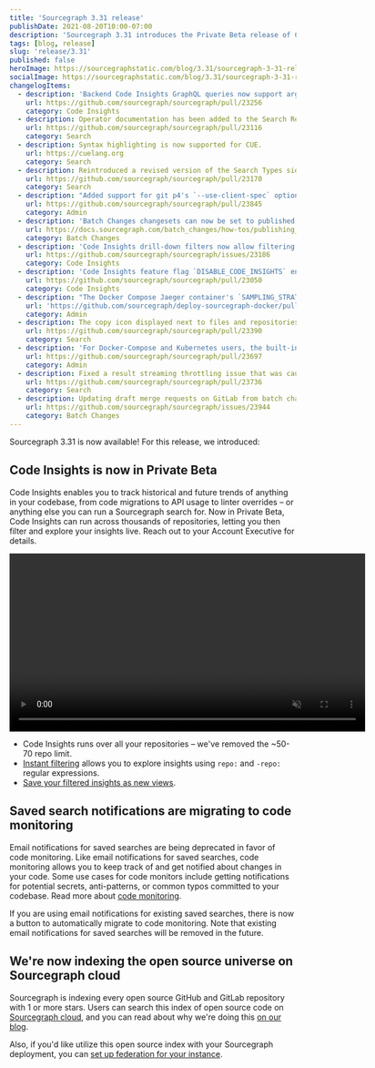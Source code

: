 ```yaml
---
title: 'Sourcegraph 3.31 release'
publishDate: 2021-08-20T10:00-07:00
description: 'Sourcegraph 3.31 introduces the Private Beta release of Code Insights, complete with no repository limits plus repository-based filters. It also introduces automated migration of saved search notifications to code monitoring.'
tags: [blog, release]
slug: 'release/3.31'
published: false
heroImage: https://sourcegraphstatic.com/blog/3.31/sourcegraph-3-31-release.png
socialImage: https://sourcegraphstatic.com/blog/3.31/sourcegraph-3-31-release.png
changelogItems:
  - description: 'Backend Code Insights GraphQL queries now support arguments `includeRepoRegex` and `excludeRepoRegex` to filter on repository names.'
    url: https://github.com/sourcegraph/sourcegraph/pull/23256
    category: Code Insights
  - description: Operator documentation has been added to the Search Reference sidebar section.
    url: https://github.com/sourcegraph/sourcegraph/pull/23116
    category: Search
  - description: Syntax highlighting is now supported for CUE.
    url: https://cuelang.org
    category: Search
  - description: Reintroduced a revised version of the Search Types sidebar section, making the quick links for search types (for example, diff searches) more intuitive to use.
    url: https://github.com/sourcegraph/sourcegraph/pull/23170
    category: Search
  - description: "Added support for git p4's `--use-client-spec` option, allowing Sourcegraph to avoid cloning unimportant files. This can now be enabled by configuring the `p4.client` field in the Perforce integration."
    url: https://github.com/sourcegraph/sourcegraph/pull/23845
    category: Admin
  - description: 'Batch Changes changesets can now be set to published when previewing new or updated batch changes.'
    url: https://docs.sourcegraph.com/batch_changes/how-tos/publishing_changesets#within-the-ui
    category: Batch Changes
  - description: 'Code Insights drill-down filters now allow filtering insights data on the dashboard page using `repo:` filters.'
    url: https://github.com/sourcegraph/sourcegraph/issues/23186
    category: Code Insights
  - description: 'Code Insights feature flag `DISABLE_CODE_INSIGHTS` environment variable has moved from the `repo-updater` service to the `worker` service. Any users of this flag will need to update their `worker` service configuration to continue using it.'
    url: https://github.com/sourcegraph/sourcegraph/pull/23050
    category: Code Insights
  - description: "The Docker Compose Jaeger container's `SAMPLING_STRATEGIES_FILE` now has a default value. If you are using a custom sampling strategies configuration, you may need to make sure your configuration is not overridden by the change when upgrading."
    url: 'https://github.com/sourcegraph/deploy-sourcegraph-docker/pull/489'
    category: Admin
  - description: The copy icon displayed next to files and repositories will now copy the file or repository path. Previously, this action copied the URL to clipboard.
    url: https://github.com/sourcegraph/sourcegraph/pull/23390
    category: Search
  - description: 'For Docker-Compose and Kubernetes users, the built-in main Postgres and codeintel databases have switched to an alpine Docker image. This requires re-indexing the entire database. This process can take up to a few hours on systems with large datasets.'
    url: https://github.com/sourcegraph/sourcegraph/pull/23697
    category: Admin
  - description: Fixed a result streaming throttling issue that was causing significantly increased latency for some searches. This should improve the time to first rendered results for those searches.
    url: https://github.com/sourcegraph/sourcegraph/pull/23736
    category: Search
  - description: Updating draft merge requests on GitLab from batch changes no longer removes the draft status.
    url: https://github.com/sourcegraph/sourcegraph/issues/23944
    category: Batch Changes
---
```


Sourcegraph 3.31 is now available! For this release, we introduced:

## Code Insights is now in Private Beta

Code Insights enables you to track historical and future trends of anything in your codebase, from code migrations to API usage to linter overrides – or anything else you can run a Sourcegraph search for. Now in Private Beta, Code Insights can run across thousands of repositories, letting you then filter and explore your insights live. Reach out to your Account Executive for details.

<div style="text-align:center"><video autoplay loop muted playsinline style="width:625px">
  <source src="https://sourcegraphstatic.com/blog/3.31/code_insights_3.31_beta.mp4" type="video/mp4">
</video></div>

- Code Insights runs over all your repositories – we've removed the ~50-70 repo limit.
- [Instant filtering](https://docs.sourcegraph.com/code_insights/explanations/code_insights_filters) allows you to explore insights using `repo:` and `-repo:` regular expressions.
- [Save your filtered insights as new views](https://docs.sourcegraph.com/code_insights/explanations/code_insights_filters#filter-persistance-and-sharing).

## Saved search notifications are migrating to code monitoring

Email notifications for saved searches are being deprecated in favor of code monitoring. Like email notifications for saved searches, code monitoring allows you to keep track of and get notified about changes in your code. Some use cases for code monitors include getting notifications for potential secrets, anti-patterns, or common typos committed to your codebase. Read more about [code monitoring](https://docs.sourcegraph.com/code_monitoring).

If you are using email notifications for existing saved searches, there is now a button to automatically migrate to code monitoring. Note that existing email notifications for saved searches will be removed in the future.

## We're now indexing the open source universe on Sourcegraph cloud

Sourcegraph is indexing every open source GitHub and GitLab repository with 1 or more stars. Users can search this index of open source code on [Sourcegraph cloud](www.sourcegraph.com), and you can read about why we're doing this [on our blog](https://about.sourcegraph.com/blog/why-index-the-oss-universe/).

Also, if you'd like utilize this open source index with your Sourcegraph deployment, you can [set up federation for your instance](https://docs.sourcegraph.com/admin/federation/public_repositories).
